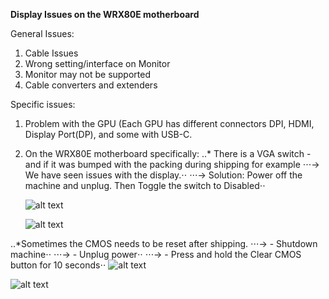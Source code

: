 **Display Issues on the WRX80E motherboard**

General Issues:

1. Cable Issues
2. Wrong setting/interface on Monitor
3. Monitor may not be supported
4. Cable converters and extenders

Specific issues:

1. Problem with the GPU (Each GPU has different connectors DPI, HDMI, Display Port(DP), and some with USB-C.
2. On the WRX80E motherboard specifically:
..* There is a VGA switch - and if it was bumped with the packing during shipping for example
⋅⋅⋅->    We have seen issues with the display.⋅⋅
⋅⋅⋅->      Solution: Power off the machine and unplug.  Then Toggle the switch to Disabled⋅⋅

      ![alt text](https://github.com/markwdalton/lambdalabs/blob/main/documentation/motherboards/ASUS-WRX80E/WRX80E-VGA-switch-27.png "Motherboard switches")</p>
      ![alt text](https://github.com/markwdalton/lambdalabs/blob/main/documentation/motherboards/ASUS-WRX80E/WRX80E-VGA-Switch-detail.png "Toggle Switch 27 to Disabled")</p>

..*Sometimes the CMOS needs to be reset after shipping.
⋅⋅⋅->      - Shutdown machine⋅⋅
⋅⋅⋅->      - Unplug power⋅⋅
⋅⋅⋅->      - Press and hold the Clear CMOS button for 10 seconds⋅⋅
        ![alt text](https://github.com/markwdalton/lambdalabs/blob/main/documentation/motherboards/ASUS-WRX80E/WRX80E-SAGE-SE-Clear-CMOS.png "Press the Clear CMOS button")</p>
        ![alt text](https://github.com/markwdalton/lambdalabs/blob/main/documentation/motherboards/ASUS-WRX80E/WRX80E-SAGE-SE-Clear-CMOS-diagram.png "Press the Clear CMOS button")</p>

